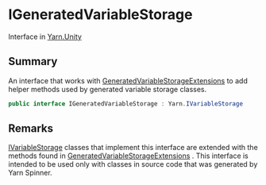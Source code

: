 # IGeneratedVariableStorage

Interface in [Yarn.Unity](/docs/api/csharp/yarn.unity.md)

## Summary


An interface that works with  [GeneratedVariableStorageExtensions](yarn.unity.generatedvariablestorageextensions.md)  to add helper methods used
by generated variable storage classes.


```csharp
public interface IGeneratedVariableStorage : Yarn.IVariableStorage
```

## Remarks

[IVariableStorage](yarn.ivariablestorage.md)  classes that implement this interface are
extended with the methods found in  [GeneratedVariableStorageExtensions](yarn.unity.generatedvariablestorageextensions.md) . This interface is intended
to be used only with classes in source code that was generated by Yarn
Spinner.


